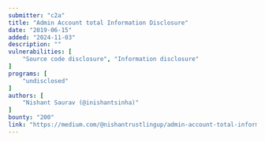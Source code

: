 ```yaml
---
submitter: "c2a"
title: "Admin Account total Information Disclosure"
date: "2019-06-15"
added: "2024-11-03"
description: ""
vulnerabilities: [
    "Source code disclosure", "Information disclosure"
]
programs: [
    "undisclosed"
]
authors: [
    "Nishant Saurav (@inishantsinha)"
]
bounty: "200"
link: "https://medium.com/@nishantrustlingup/admin-account-total-information-disclosure-72ec60da4a78"
---
```




